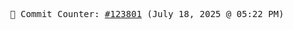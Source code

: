 <p align="center">
    <samp>
        📮 Commit Counter: <a href="https://github.com/Javascript-void0/Javascript-void0/commits/main">#123801</a> (July 18, 2025 @ 05:22 PM)
    </samp>
</p>
